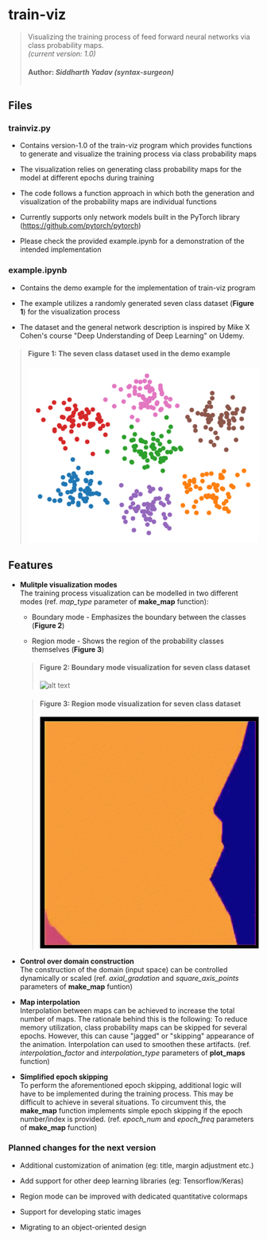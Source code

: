 # train-viz

> Visualizing the training process of feed forward neural networks via class probability maps.<br>_(current version: 1.0)_
>
> #### Author: _Siddharth Yadav (syntax-surgeon)_<br><br>


## Files

### trainviz.py

- Contains version-1.0 of the train-viz program which provides functions to generate and visualize the training process via class probability maps

- The visualization relies on generating class probability maps for the model at different epochs during training

- The code follows a function approach in which both the generation and visualization of the probability maps are individual functions

- Currently supports only network models built in the PyTorch library (https://github.com/pytorch/pytorch)

- Please check the provided example.ipynb for a demonstration of the intended implementation

### example.ipynb

- Contains the demo example for the implementation of train-viz program

- The example utilizes a randomly generated seven class dataset (**Figure 1**) for the visualization process

- The dataset and the general network description is inspired by Mike X Cohen's course "Deep Understanding of Deep Learning" on Udemy.

> #### **Figure 1**: The seven class dataset used in the demo example 
>
> ![alt text](https://github.com/syntax-surgeon/train-viz/blob/main/readme_assets/7class_dataset.png?raw=true)
>

## Features

* **Mulitple visualization modes**<br>
The training process visualization can be modelled in two different modes (ref. _map_type_ parameter of **make_map** function):
    * Boundary mode - Emphasizes the boundary between the classes (**Figure 2**)

    * Region mode - Shows the region of the probability classes themselves (**Figure 3**)

    > #### **Figure 2**: Boundary mode visualization for seven class dataset 
    >
    > ![alt text](https://github.com/syntax-surgeon/train-viz/blob/main/readme_assets/boundary_7class_gif.gif?raw=true)

    > #### **Figure 3**: Region mode visualization for seven class dataset 
    >
    > ![alt text](https://github.com/syntax-surgeon/train-viz/blob/main/readme_assets/region_7class_gif.gif?raw=true)


* **Control over domain construction**<br>
The construction of the domain (input space) can be controlled dynamically or scaled (ref. _axial_gradation_ and _square_axis_points_ parameters of **make_map** funtion)

* **Map interpolation**<br>
Interpolation between maps can be achieved to increase the total number of maps. The rationale behind this is the following: To reduce memory utilization, class probability maps can be skipped for several epochs. However, this can cause "jagged" or "skipping" appearance of the animation. Interpolation can used to smoothen these artifacts. (ref. _interpolation_factor_ and _interpolation_type_ parameters of **plot_maps** function)

* **Simplified epoch skipping**<br>
To perform the aforementioned epoch skipping, additional logic will have to be implemented during the training process. This may be difficult to achieve in several situations. To circumvent this, the **make_map** function implements simple epoch skipping if the epoch number/index is provided. (ref. _epoch_num_ and _epoch_freq_ parameters of **make_map** function)

### Planned changes for the next version

* Additional customization of animation (eg: title, margin adjustment etc.)

* Add support for other deep learning libraries (eg: Tensorflow/Keras)

* Region mode can be improved with dedicated quantitative colormaps

* Support for developing static images

* Migrating to an object-oriented design